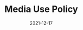 ---
slug: /pages/v-policies-for-schools-abroad/middlebury-college-policies/media-use-policy
date: 2021-12-17
title: Media Use Policy
---